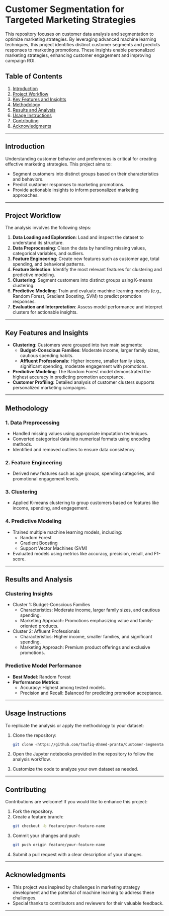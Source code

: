 # Customer Segmentation for Targeted Marketing Strategies

This repository focuses on customer data analysis and segmentation to optimize marketing strategies. By leveraging advanced machine learning techniques, this project identifies distinct customer segments and predicts responses to marketing promotions. These insights enable personalized marketing strategies, enhancing customer engagement and improving campaign ROI.

## Table of Contents

1. [Introduction](#introduction)
2. [Project Workflow](#project-workflow)
3. [Key Features and Insights](#key-features-and-insights)
4. [Methodology](#methodology)
5. [Results and Analysis](#results-and-analysis)
6. [Usage Instructions](#usage-instructions)
7. [Contributing](#contributing)
8. [Acknowledgments](#acknowledgments)

---

## Introduction

Understanding customer behavior and preferences is critical for creating effective marketing strategies. This project aims to:

- Segment customers into distinct groups based on their characteristics and behaviors.
- Predict customer responses to marketing promotions.
- Provide actionable insights to inform personalized marketing approaches.

---

## Project Workflow

The analysis involves the following steps:

1. **Data Loading and Exploration**: Load and inspect the dataset to understand its structure.
2. **Data Preprocessing**: Clean the data by handling missing values, categorical variables, and outliers.
3. **Feature Engineering**: Create new features such as customer age, total spending, and behavioral patterns.
4. **Feature Selection**: Identify the most relevant features for clustering and predictive modeling.
5. **Clustering**: Segment customers into distinct groups using K-means clustering.
6. **Predictive Modeling**: Train and evaluate machine learning models (e.g., Random Forest, Gradient Boosting, SVM) to predict promotion responses.
7. **Evaluation and Interpretation**: Assess model performance and interpret clusters for actionable insights.

---

## Key Features and Insights

- **Clustering**: Customers were grouped into two main segments:
  - **Budget-Conscious Families**: Moderate income, larger family sizes, cautious spending habits.
  - **Affluent Professionals**: Higher income, smaller family sizes, significant spending, moderate engagement with promotions.
- **Predictive Modeling**: The Random Forest model demonstrated the highest accuracy in predicting promotion acceptance.
- **Customer Profiling**: Detailed analysis of customer clusters supports personalized marketing campaigns.

---

## Methodology

### 1. Data Preprocessing
- Handled missing values using appropriate imputation techniques.
- Converted categorical data into numerical formats using encoding methods.
- Identified and removed outliers to ensure data consistency.

### 2. Feature Engineering
- Derived new features such as age groups, spending categories, and promotional engagement levels.

### 3. Clustering
- Applied K-means clustering to group customers based on features like income, spending, and engagement.

### 4. Predictive Modeling
- Trained multiple machine learning models, including:
  - Random Forest
  - Gradient Boosting
  - Support Vector Machines (SVM)
- Evaluated models using metrics like accuracy, precision, recall, and F1-score.

---

## Results and Analysis

### Clustering Insights
- Cluster 1: Budget-Conscious Families
  - Characteristics: Moderate income, larger family sizes, and cautious spending.
  - Marketing Approach: Promotions emphasizing value and family-oriented products.
- Cluster 2: Affluent Professionals
  - Characteristics: Higher income, smaller families, and significant spending.
  - Marketing Approach: Premium product offerings and exclusive promotions.

### Predictive Model Performance
- **Best Model**: Random Forest
- **Performance Metrics**:
  - Accuracy: Highest among tested models.
  - Precision and Recall: Balanced for predicting promotion acceptance.

---

## Usage Instructions

To replicate the analysis or apply the methodology to your dataset:

1. Clone the repository:
   ```bash
   git clone <https://github.com/Taufiq-Ahmed-pranto/Customer-Segmentation-for-Targeted-Marketing-Strategies>
   ```

2. Open the Jupyter notebooks provided in the repository to follow the analysis workflow.

3. Customize the code to analyze your own dataset as needed.

---

## Contributing

Contributions are welcome! If you would like to enhance this project:

1. Fork the repository.
2. Create a feature branch:
   ```bash
   git checkout -b feature/your-feature-name
   ```
3. Commit your changes and push:
   ```bash
   git push origin feature/your-feature-name
   ```
4. Submit a pull request with a clear description of your changes.

---

## Acknowledgments

- This project was inspired by challenges in marketing strategy development and the potential of machine learning to address these challenges.
- Special thanks to contributors and reviewers for their valuable feedback.

---

